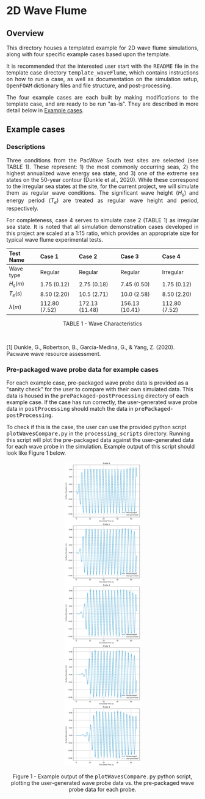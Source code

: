 # 2D Wave Flume

<div align="justify">

## Overview 
This directory houses a templated example for 2D wave flume simulations, along with four specific example cases based upon the template. 

It is recommended that the interested user start with the <tt>README</tt> file in the template case directory <tt>template_waveFlume</tt>, which contains instructions on how to run a case, as well as documentation on the simulation setup, <tt>OpenFOAM</tt> dictionary files and file structure, and post-processing.  

The four example cases are each built by making modifications to the template case, and are ready to be run "as-is". They are described in more detail below in [Example cases](#example-cases). 


## Example cases 
### Descriptions
Three conditions from the PacWave South test sites are selected (see TABLE 1). 
These represent: 1) the most commonly occurring seas, 2) the highest annualized wave energy sea state, and 3) one of the extreme sea states on the 50-year contour (Dunkle et al., 2020). 
While these correspond to the irregular sea states at the site, for the current project, we will simulate them as regular wave conditions. 
The significant wave height ($H_s$) and energy period ($T_e$) are treated as regular wave height and period, respectively. 

For completeness, case 4 serves to simulate case 2 (TABLE 1) as irregular sea state. 
It is noted that all simulation demonstration cases developed in this project are scaled at a 1:15 ratio, which provides an appropriate size for typical wave flume experimental tests. 
&nbsp;

<p align='middle'>

| Test Name | Case 1 | Case 2 | Case 3 | Case 4 | 
------------|--------|--------|--------|----------
| Wave type | Regular | Regular | Regular | Irregular | 
| $H_s (m)$ | 1.75 (0.12) | 2.75 (0.18) | 7.45 (0.50) | 1.75 (0.12)| 
| $T_e (s)$ | 8.50 (2.20) | 10.5 (2.71) | 10.0 (2.58) | 8.50 (2.20)| 
| $\lambda (m)$ | 112.80 (7.52) | 172.13 (11.48) | 156.13 (10.41) | 112.80 (7.52)|

</p>
<p align='middle'> TABLE 1 - Wave Characteristics </p>

</div>
&nbsp;

[1]	Dunkle, G., Robertson, B., García-Medina, G., & Yang, Z. (2020). Pacwave wave resource assessment.

### Pre-packaged wave probe data for example cases
For each example case, pre-packaged wave probe data is provided as a "sanity check" for the user to compare with their own simulated data. This data is housed in the <tt>prePackaged-postProcessing</tt> directory of each example case. If the case has run correctly, the user-generated wave probe data in <tt>postProcessing</tt> should match the data in <tt>prePackaged-postProcessing</tt>. 

To check if this is the case, the user can use the provided python script <tt>plotWavesCompare.py</tt> in the <tt>processing_scripts</tt> directory. Running this script will plot the pre-packaged data against the user-generated data for each wave probe in the simulation. Example output of this script should look like Figure 1 below. 

<p align="middle">
  <img src="https://github.com/jnvn7/RM6-WEC-OpenFoam/blob/main/images/case1-prepack-vs-usergen-example-figure.png" height="800"/>
</p>
<p align='middle'> Figure 1 - Example output of the <tt>plotWavesCompare.py</tt> python script, plotting the user-generated wave probe data vs. the pre-packaged wave probe data for each probe. </p>